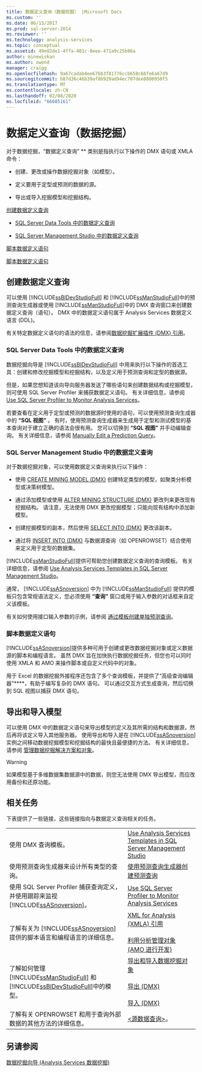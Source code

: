 ```yaml
---
title: 数据定义查询（数据挖掘） |Microsoft Docs
ms.custom: ''
ms.date: 06/13/2017
ms.prod: sql-server-2014
ms.reviewer: ''
ms.technology: analysis-services
ms.topic: conceptual
ms.assetid: 49e02de1-4ffa-401c-8eee-471a9c25b86a
author: minewiskan
ms.author: owend
manager: craigg
ms.openlocfilehash: 9a67cadab4ee67bb3f81776ccb658c66fe6a67d9
ms.sourcegitcommit: b87d36c46b39af8b929ad94ec707dee8800950f5
ms.translationtype: MT
ms.contentlocale: zh-CN
ms.lasthandoff: 02/08/2020
ms.locfileid: "66085161"
---
```

# <a name="data-definition-queries-data-mining"></a>数据定义查询（数据挖掘）
  对于数据挖掘，“数据定义查询” ** 类别是指执行以下操作的 DMX 语句或 XMLA 命令：  
  
-   创建、更改或操作数据挖掘对象（如模型）。  
  
-   定义要用于定型或预测的数据的源。  
  
-   导出或导入挖掘模型和挖掘结构。  
  
 [创建数据定义查询](#bkmk_Create)  
  
-   [SQL Server Data Tools 中的数据定义查询](#bkmk_ssdt)  
  
-   [SQL Server Management Studio 中的数据定义查询](#bkmk_SSMS)  
  
 [脚本数据定义语句](#bkmk_Scripts)  
  
 [脚本数据定义语句](#bkmk_Export)  
  
##  <a name="bkmk_Create"></a>创建数据定义查询  
 可以使用 [!INCLUDE[ssBIDevStudioFull](../../includes/ssbidevstudiofull-md.md)] 和 [!INCLUDE[ssManStudioFull](../../includes/ssmanstudiofull-md.md)]中的预测查询生成器或使用 [!INCLUDE[ssManStudioFull](../../includes/ssmanstudiofull-md.md)]中的 DMX 查询窗口来创建数据定义查询（语句）。 DMX 中的数据定义语句属于 Analysis Services 数据定义语言 (DDL)。  
  
 有关特定数据定义语句的语法的信息，请参阅[数据挖掘扩展插件 (DMX) 引用](/sql/dmx/data-mining-extensions-dmx-reference)。  
  
###  <a name="bkmk_ssdt"></a>SQL Server Data Tools 中的数据定义查询  
 数据挖掘向导是 [!INCLUDE[ssBIDevStudioFull](../../includes/ssbidevstudiofull-md.md)] 中用来执行以下操作的首选工具：创建和修改挖掘模型和挖掘结构，以及定义用于预测查询和定型的数据源。  
  
 但是，如果您想知道该向导向服务器发送了哪些语句来创建数据结构或挖掘模型，则可使用 SQL Server Profiler 来捕获数据定义语句。 有关详细信息，请参阅 [Use SQL Server Profiler to Monitor Analysis Services](../instances/use-sql-server-profiler-to-monitor-analysis-services.md)。  
  
 若要查看在定义用于定型或预测的数据源时使用的语句，可以使用预测查询生成器中的 **“SQL 视图”** 。 有时，使用预测查询生成器来生成用于定型和测试模型的基本查询对于建立正确的语法会很有用。 您可以切换到 **“SQL 视图”** 并手动编辑查询。 有关详细信息，请参阅 [Manually Edit a Prediction Query](manually-edit-a-prediction-query.md)。  
  
###  <a name="bkmk_SSMS"></a>SQL Server Management Studio 中的数据定义查询  
 对于数据挖掘对象，可以使用数据定义查询来执行以下操作：  
  
-   使用 [CREATE MINING MODEL (DMX)](/sql/dmx/create-mining-model-dmx) 创建特定类型的模型，如聚类分析模型或决策树模型。  
  
-   通过添加模型或使用 [ALTER MINING STRUCTURE (DMX)](/sql/dmx/alter-mining-structure-dmx) 更改列来更改现有挖掘结构。 请注意，无法使用 DMX 更改挖掘模型；只能向现有结构中添加新模型。  
  
-   创建挖掘模型的副本，然后使用 [SELECT INTO (DMX)](/sql/dmx/select-into-dmx) 更改该副本。  
  
-   通过将 [INSERT INTO (DMX)](/sql/dmx/insert-into-dmx) 与数据源查询（如 OPENROWSET）结合使用来定义用于定型的数据集。  
  
 [!INCLUDE[ssManStudioFull](../../includes/ssmanstudiofull-md.md)]提供可帮助您创建数据定义查询的查询模板。 有关详细信息，请参阅 [Use Analysis Services Templates in SQL Server Management Studio](../instances/use-analysis-services-templates-in-sql-server-management-studio.md)。  
  
 通常， [!INCLUDE[ssASnoversion](../../includes/ssasnoversion-md.md)] 中为 [!INCLUDE[ssManStudioFull](../../includes/ssmanstudiofull-md.md)] 提供的模板只包含常规语法定义，您必须使用 **“查询”** 窗口或用于输入参数的对话框来自定义该模板。  
  
 有关如何使用接口输入参数的示例，请参阅 [通过模板创建单独预测查询](create-a-singleton-prediction-query-from-a-template.md)。  
  
###  <a name="bkmk_Scripts"></a>脚本数据定义语句  
 [!INCLUDE[ssASnoversion](../../includes/ssasnoversion-md.md)]提供多种可用于创建或更改数据挖掘对象或定义数据源的脚本和编程语言。  虽然 DMX 旨在加快执行数据挖掘任务，但您也可以同时使用 XMLA 和 AMO 来操作脚本或自定义代码中的对象。  
  
 用于 Excel 的数据挖掘外接程序还包含了多个查询模板，并提供了“高级查询编辑器”****，有助于编写复杂的 DMX 语句。 可以通过交互方式生成查询，然后切换到 SQL 视图以捕获 DMX 语句。  
  
##  <a name="bkmk_Export"></a>导出和导入模型  
 可以使用 DMX 中的数据定义语句来导出模型的定义及其所需的结构和数据源，然后再将该定义导入其他服务器。 使用导出和导入是在 [!INCLUDE[ssASnoversion](../../includes/ssasnoversion-md.md)]实例之间移动数据挖掘模型和挖掘结构的最快且最便捷的方法。 有关详细信息，请参阅 [管理数据挖掘解决方案和对象](management-of-data-mining-solutions-and-objects.md)。  
  
> [!WARNING]  
>  如果模型基于多维数据集数据源中的数据，则您无法使用 DMX 导出模型，而应改用备份和还原功能。  
  
##  <a name="bkmk_Tasks"></a> 相关任务  
 下表提供了一些链接，这些链接指向与数据定义查询相关的任务。  
  
|||  
|-|-|  
|使用 DMX 查询模板。|[Use Analysis Services Templates in SQL Server Management Studio](../instances/use-analysis-services-templates-in-sql-server-management-studio.md)|  
|使用预测查询生成器来设计所有类型的查询。|[使用预测查询生成器创建预测查询](create-a-prediction-query-using-the-prediction-query-builder.md)|  
|使用 SQL Server Profiler 捕获查询定义，并使用跟踪来监视 [!INCLUDE[ssASnoversion](../../includes/ssasnoversion-md.md)]。|[Use SQL Server Profiler to Monitor Analysis Services](../instances/use-sql-server-profiler-to-monitor-analysis-services.md)|  
|了解有关为 [!INCLUDE[ssASnoversion](../../includes/ssasnoversion-md.md)]提供的脚本语言和编程语言的详细信息。|[XML for Analysis &#40;XMLA&#41; 引用](https://docs.microsoft.com/bi-reference/xmla/xml-for-analysis-xmla-reference)<br /><br /> [利用分析管理对象 &#40;AMO 进行开发&#41;](https://docs.microsoft.com/bi-reference/amo/developing-with-analysis-management-objects-amo)|  
|了解如何管理 [!INCLUDE[ssManStudioFull](../../includes/ssmanstudiofull-md.md)] 和 [!INCLUDE[ssBIDevStudioFull](../../includes/ssbidevstudiofull-md.md)]中的模型。|[导出和导入数据挖掘对象](export-and-import-data-mining-objects.md)<br /><br /> [导出 &#40;DMX&#41;](/sql/dmx/export-dmx)<br /><br /> [导入 &#40;DMX&#41;](/sql/dmx/import-dmx)|  
|了解有关 OPENROWSET 和用于查询外部数据的其他方法的详细信息。|[&#60;源数据查询&#62;](/sql/dmx/source-data-query)。|  
  
## <a name="see-also"></a>另请参阅  
 [数据挖掘向导 &#40;Analysis Services 数据挖掘&#41;](data-mining-wizard-analysis-services-data-mining.md)  
  
  
